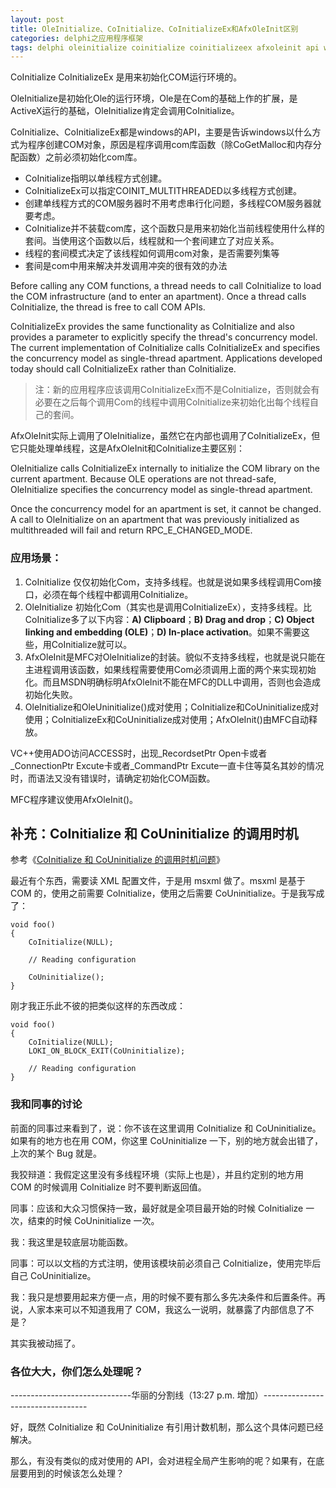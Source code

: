 ```yaml
---
layout: post
title: OleInitialize、CoInitialize、CoInitializeEx和AfxOleInit区别
categories: delphi之应用程序框架
tags: delphi oleinitialize coinitialize coinitializeex afxoleinit api windows com ole 多线程
---
```



CoInitialize CoInitializeEx 是用来初始化COM运行环境的。

OleInitialize是初始化Ole的运行环境，Ole是在Com的基础上作的扩展，是ActiveX运行的基础，OleInitialize肯定会调用CoInitialize。

CoInitialize、CoInitializeEx都是windows的API，主要是告诉windows以什么方式为程序创建COM对象，原因是程序调用com库函数（除CoGetMalloc和内存分配函数）之前必须初始化com库。

* CoInitialize指明以单线程方式创建。
* CoInitializeEx可以指定COINIT_MULTITHREADED以多线程方式创建。
* 创建单线程方式的COM服务器时不用考虑串行化问题，多线程COM服务器就要考虑。
* CoInitialize并不装载com库，这个函数只是用来初始化当前线程使用什么样的套间。当使用这个函数以后，线程就和一个套间建立了对应关系。
* 线程的套间模式决定了该线程如何调用com对象，是否需要列集等
* 套间是com中用来解决并发调用冲突的很有效的办法

Before calling any COM functions, a thread needs to call CoInitialize to load the COM infrastructure (and to enter an apartment). Once a thread calls CoInitialize, the thread is free to call COM APIs.

CoInitializeEx provides the same functionality as CoInitialize and also provides a parameter to explicitly specify the thread's concurrency model. The current implementation of CoInitialize calls CoInitializeEx and specifies the concurrency model as single-thread apartment. Applications developed today should call CoInitializeEx rather than CoInitialize.

>注：新的应用程序应该调用CoInitializeEx而不是CoInitialize，否则就会有必要在之后每个调用Com的线程中调用CoInitialize来初始化出每个线程自己的套间。

AfxOleInit实际上调用了OleInitialize，虽然它在内部也调用了CoInitializeEx，但它只能处理单线程，这是AfxOleInit和CoInitialize主要区别：   

OleInitialize   calls   CoInitializeEx   internally   to   initialize   the   COM   library   on   the   current   apartment.   Because   OLE   operations   are   not   thread-safe,   OleInitialize   specifies   the   concurrency   model   as   single-thread   apartment.     

Once   the   concurrency   model   for   an   apartment   is   set,   it   cannot   be   changed.   A   call   to   OleInitialize   on   an   apartment   that   was   previously   initialized   as   multithreaded   will   fail   and   return   RPC_E_CHANGED_MODE.

### 应用场景：

1. CoInitialize 仅仅初始化Com，支持多线程。也就是说如果多线程调用Com接口，必须在每个线程中都调用CoInitialize。
2. OleInitialize 初始化Com（其实也是调用CoInitializeEx），支持多线程。比CoInitialize多了以下内容：**A) Clipboard**；**B) Drag and drop**；**C) Object linking and embedding (OLE)**；**D) In-place activation**。如果不需要这些，用CoInitialize就可以。
3. AfxOleInit是MFC对OleInitialize的封装。貌似不支持多线程，也就是说只能在主进程调用该函数，如果线程需要使用Com必须调用上面的两个来实现初始化。而且MSDN明确标明AfxOleInit不能在MFC的DLL中调用，否则也会造成初始化失败。
4. OleInitialize和OleUninitialize()成对使用；CoInitialize和CoUninitialize成对使用；CoInitializeEx和CoUninitialize成对使用；AfxOleInit()由MFC自动释放。

VC++使用ADO访问ACCESS时，出现_RecordsetPtr Open卡或者_ConnectionPtr Excute卡或者_CommandPtr Excute一直卡住等莫名其妙的情况时，而语法又没有错误时，请确定初始化COM函数。

MFC程序建议使用AfxOleInit()。


补充：CoInitialize 和 CoUninitialize 的调用时机
----

参考《[CoInitialize 和 CoUninitialize 的调用时机问题](http://www.cppblog.com/Streamlet/archive/2010/04/02/111363.aspx)》

最近有个东西，需要读 XML 配置文件，于是用 msxml 做了。msxml 是基于 COM 的，使用之前需要 CoInitialize，使用之后需要 CoUninitialize。于是我写成了：

    void foo()
    {
        CoInitialize(NULL);
    
        // Reading configuration
    
        CoUninitialize();
    }

刚才我正乐此不彼的把类似这样的东西改成：

    void foo()
    {
        CoInitialize(NULL);
        LOKI_ON_BLOCK_EXIT(CoUninitialize);
    
        // Reading configuration
    }


### 我和同事的讨论

前面的同事过来看到了，说：你不该在这里调用 CoInitialize 和 CoUninitialize。如果有的地方也在用 COM，你这里 CoUninitialize 一下，别的地方就会出错了，上次的某个 Bug 就是。

我狡辩道：我假定这里没有多线程环境（实际上也是），并且约定别的地方用 COM 的时候调用 CoInitialize 时不要判断返回值。

同事：应该和大众习惯保持一致，最好就是全项目最开始的时候 CoInitialize 一次，结束的时候 CoUninitialize 一次。

我：我这里是较底层功能函数。

同事：可以以文档的方式注明，使用该模块前必须自己 CoInitialize，使用完毕后自己 CoUninitialize。

我：我只是想要用起来方便一点，用的时候不要有那么多先决条件和后置条件。再说，人家本来可以不知道我用了 COM，我这么一说明，就暴露了内部信息了不是？

其实我被动摇了。

### 各位大大，你们怎么处理呢？

------------------------------华丽的分割线（13:27 p.m. 增加）----------------------------------

好，既然 CoInitialize 和 CoUninitialize 有引用计数机制，那么这个具体问题已经解决。

那么，有没有类似的成对使用的 API，会对进程全局产生影响的呢？如果有，在底层要用到的时候该怎么处理？
